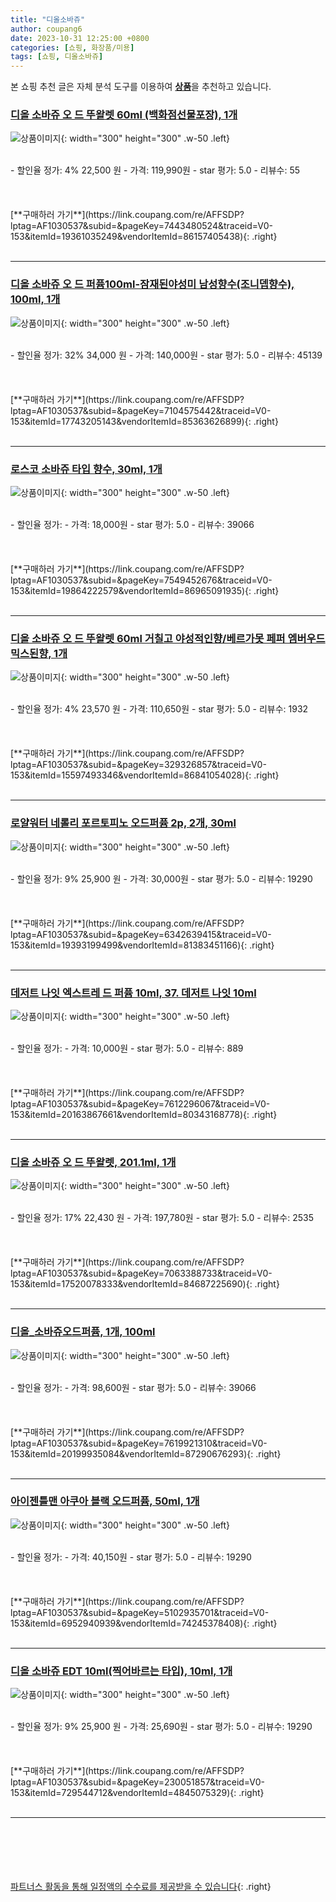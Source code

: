 ```yaml
---
title: "디올소바쥬"
author: coupang6
date: 2023-10-31 12:25:00 +0800
categories: [쇼핑, 화장품/미용]
tags: [쇼핑, 디올소바쥬]
---
```


본 쇼핑 추천 글은 자체 분석 도구를 이용하여 [**상품**](https://link.coupang.com/a/bao1ui)을 추천하고 있습니다.

### [디올 소바쥬 오 드 뚜왈렛 60ml (백화점선물포장), 1개](https://link.coupang.com/re/AFFSDP?lptag=AF1030537&subid=&pageKey=7443480524&traceid=V0-153&itemId=19361035249&vendorItemId=86157405438)

![상품이미지](https://thumbnail9.coupangcdn.com/thumbnails/remote/230x230ex/image/vendor_inventory/73e6/42c26a32a1858afd4cf43533451b5ca320d4a1fec477a44f598f7244d5e3.PNG){: width="300" height="300" .w-50 .left}


<br>
- 할인율 정가: 4%  22,500   원
- 가격: 119,990원
- star 평가: 5.0
- 리뷰수: 55
<br>
<br>
<br>
<br>
[**구매하러 가기**](https://link.coupang.com/re/AFFSDP?lptag=AF1030537&subid=&pageKey=7443480524&traceid=V0-153&itemId=19361035249&vendorItemId=86157405438){: .right}
<br>
<br>

---

### [디올 소바쥬 오 드 퍼퓸100ml-잠재된야성미 남성향수(조니뎁향수), 100ml, 1개](https://link.coupang.com/re/AFFSDP?lptag=AF1030537&subid=&pageKey=7104575442&traceid=V0-153&itemId=17743205143&vendorItemId=85363626899)

![상품이미지](https://thumbnail9.coupangcdn.com/thumbnails/remote/230x230ex/image/vendor_inventory/e890/948192e97bfb39f1d45ff4d4b5116ccccc7e5c4efeb711f9d4d5852ccbaf.jpg){: width="300" height="300" .w-50 .left}


<br>
- 할인율 정가: 32%  34,000   원
- 가격: 140,000원
- star 평가: 5.0
- 리뷰수: 45139
<br>
<br>
<br>
<br>
[**구매하러 가기**](https://link.coupang.com/re/AFFSDP?lptag=AF1030537&subid=&pageKey=7104575442&traceid=V0-153&itemId=17743205143&vendorItemId=85363626899){: .right}
<br>
<br>

---

### [로스코 소바쥬 타입 향수, 30ml, 1개](https://link.coupang.com/re/AFFSDP?lptag=AF1030537&subid=&pageKey=7549452676&traceid=V0-153&itemId=19864222579&vendorItemId=86965091935)

![상품이미지](https://thumbnail7.coupangcdn.com/thumbnails/remote/230x230ex/image/vendor_inventory/f838/573fd50673c6f43833ee7796ad8fb9dfd8f88b7af1dbcf8b71e6302f307b.jpg){: width="300" height="300" .w-50 .left}


<br>
- 할인율 정가: 
- 가격: 18,000원
- star 평가: 5.0
- 리뷰수: 39066
<br>
<br>
<br>
<br>
[**구매하러 가기**](https://link.coupang.com/re/AFFSDP?lptag=AF1030537&subid=&pageKey=7549452676&traceid=V0-153&itemId=19864222579&vendorItemId=86965091935){: .right}
<br>
<br>

---

### [디올 소바쥬 오 드 뚜왈렛 60ml 거칠고 야성적인향/베르가못 페퍼 엠버우드믹스된향, 1개](https://link.coupang.com/re/AFFSDP?lptag=AF1030537&subid=&pageKey=329326857&traceid=V0-153&itemId=15597493346&vendorItemId=86841054028)

![상품이미지](https://thumbnail9.coupangcdn.com/thumbnails/remote/230x230ex/image/vendor_inventory/d333/186973743654d7f6fa078110763b8b0d4b44d64bf7c7b5fbaff84b34f2f4.jpg){: width="300" height="300" .w-50 .left}


<br>
- 할인율 정가: 4%  23,570   원
- 가격: 110,650원
- star 평가: 5.0
- 리뷰수: 1932
<br>
<br>
<br>
<br>
[**구매하러 가기**](https://link.coupang.com/re/AFFSDP?lptag=AF1030537&subid=&pageKey=329326857&traceid=V0-153&itemId=15597493346&vendorItemId=86841054028){: .right}
<br>
<br>

---

### [로얄워터 네롤리 포르토피노 오드퍼퓸 2p, 2개, 30ml](https://link.coupang.com/re/AFFSDP?lptag=AF1030537&subid=&pageKey=6342639415&traceid=V0-153&itemId=19393199499&vendorItemId=81383451166)

![상품이미지](https://thumbnail7.coupangcdn.com/thumbnails/remote/230x230ex/image/retail/images/5746499424923641-5d16fec0-a6a3-49c5-8751-029ca279c778.jpg){: width="300" height="300" .w-50 .left}


<br>
- 할인율 정가: 9%  25,900   원
- 가격: 30,000원
- star 평가: 5.0
- 리뷰수: 19290
<br>
<br>
<br>
<br>
[**구매하러 가기**](https://link.coupang.com/re/AFFSDP?lptag=AF1030537&subid=&pageKey=6342639415&traceid=V0-153&itemId=19393199499&vendorItemId=81383451166){: .right}
<br>
<br>

---

### [데저트 나잇 엑스트레 드 퍼퓸 10ml, 37. 데저트 나잇 10ml](https://link.coupang.com/re/AFFSDP?lptag=AF1030537&subid=&pageKey=7612296067&traceid=V0-153&itemId=20163867661&vendorItemId=80343168778)

![상품이미지](https://thumbnail9.coupangcdn.com/thumbnails/remote/230x230ex/image/vendor_inventory/763d/f352a2b19ac218654b8ba5ca9ed1e9ce6a07f8fc1d20e1b8cd00d4ef37e5.png){: width="300" height="300" .w-50 .left}


<br>
- 할인율 정가: 
- 가격: 10,000원
- star 평가: 5.0
- 리뷰수: 889
<br>
<br>
<br>
<br>
[**구매하러 가기**](https://link.coupang.com/re/AFFSDP?lptag=AF1030537&subid=&pageKey=7612296067&traceid=V0-153&itemId=20163867661&vendorItemId=80343168778){: .right}
<br>
<br>

---

### [디올 소바쥬 오 드 뚜왈렛, 201.1ml, 1개](https://link.coupang.com/re/AFFSDP?lptag=AF1030537&subid=&pageKey=7063388733&traceid=V0-153&itemId=17520078333&vendorItemId=84687225690)

![상품이미지](https://thumbnail7.coupangcdn.com/thumbnails/remote/230x230ex/image/vendor_inventory/7d0e/ad48c4aaa584d80eac957447770378691b8f4c4ff8734041d57ef46d5d3d.jpg){: width="300" height="300" .w-50 .left}


<br>
- 할인율 정가: 17%  22,430   원
- 가격: 197,780원
- star 평가: 5.0
- 리뷰수: 2535
<br>
<br>
<br>
<br>
[**구매하러 가기**](https://link.coupang.com/re/AFFSDP?lptag=AF1030537&subid=&pageKey=7063388733&traceid=V0-153&itemId=17520078333&vendorItemId=84687225690){: .right}
<br>
<br>

---

### [디올_소바쥬오드퍼퓸, 1개, 100ml](https://link.coupang.com/re/AFFSDP?lptag=AF1030537&subid=&pageKey=7619921310&traceid=V0-153&itemId=20199935084&vendorItemId=87290676293)

![상품이미지](https://thumbnail7.coupangcdn.com/thumbnails/remote/230x230ex/image/vendor_inventory/8c70/ac6b5b7622c6079fbdb71e8796bef1d86a0ba65036517ec8d1a59852c767.jpeg){: width="300" height="300" .w-50 .left}


<br>
- 할인율 정가: 
- 가격: 98,600원
- star 평가: 5.0
- 리뷰수: 39066
<br>
<br>
<br>
<br>
[**구매하러 가기**](https://link.coupang.com/re/AFFSDP?lptag=AF1030537&subid=&pageKey=7619921310&traceid=V0-153&itemId=20199935084&vendorItemId=87290676293){: .right}
<br>
<br>

---

### [아이젠틀맨 아쿠아 블랙 오드퍼퓸, 50ml, 1개](https://link.coupang.com/re/AFFSDP?lptag=AF1030537&subid=&pageKey=5102935701&traceid=V0-153&itemId=6952940939&vendorItemId=74245378408)

![상품이미지](https://thumbnail8.coupangcdn.com/thumbnails/remote/230x230ex/image/retail/images/526914286080163-58db21ff-69e3-4388-a605-5a291f15fb08.jpg){: width="300" height="300" .w-50 .left}


<br>
- 할인율 정가: 
- 가격: 40,150원
- star 평가: 5.0
- 리뷰수: 19290
<br>
<br>
<br>
<br>
[**구매하러 가기**](https://link.coupang.com/re/AFFSDP?lptag=AF1030537&subid=&pageKey=5102935701&traceid=V0-153&itemId=6952940939&vendorItemId=74245378408){: .right}
<br>
<br>

---

### [디올 소바쥬 EDT 10ml(찍어바르는 타입), 10ml, 1개](https://link.coupang.com/re/AFFSDP?lptag=AF1030537&subid=&pageKey=230051857&traceid=V0-153&itemId=729544712&vendorItemId=4845075329)

![상품이미지](https://thumbnail10.coupangcdn.com/thumbnails/remote/230x230ex/image/vendor_inventory/23c1/f6f25170ba755b65e65f45c59408f839d7fcab32df9a3c9a1c1fe50065d6.jpg){: width="300" height="300" .w-50 .left}


<br>
- 할인율 정가: 9%  25,900   원
- 가격: 25,690원
- star 평가: 5.0
- 리뷰수: 19290
<br>
<br>
<br>
<br>
[**구매하러 가기**](https://link.coupang.com/re/AFFSDP?lptag=AF1030537&subid=&pageKey=230051857&traceid=V0-153&itemId=729544712&vendorItemId=4845075329){: .right}
<br>
<br>

---
<br><br><br><br><br> [파트너스 활동을 통해 일정액의 수수료를 제공받을 수 있습니다](https://link.coupang.com/a/bao1ui){: .right}